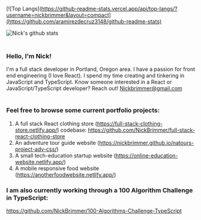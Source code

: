 [![Top Langs](https://github-readme-stats.vercel.app/api/top-langs/?username=nickbrimmer&layout=compact](https://github.com/aramirezdecruz3148/github-readme-stats)

![Nick's github stats](https://github-readme-stats.vercel.app/api?username=nickbrimmer&hide=stars)

### <br> Hello, I'm Nick! 

I'm a full stack developer in Portland, Oregon area. I have a passion for front end engineering (I love React). I spend my time creating and tinkering in JavaScript and TypeScript. Know someone interested in a React or JavaScript/TypeScript developer? Reach out! Nickbrimmer@gmail.com
<br><br>


### Feel free to browse some current portfolio projects: 
1. A full stack React clothing store (https://full-stack-clothing-store.netlify.app/) codebase: https://github.com/NickBrimmer/full-stack-react-clothing-store
2. An adventure tour guide website (https://nickbrimmer.github.io/natours-project-adv-css/)
3. A small tech-education startup website (https://online-education-website.netlify.app/)
4. A mobile responsive food website (https://anotherfoodwebsite.netlify.app/)

### I am also currently working through a 100 Algorithm Challenge in TypeScript: 

https://github.com/NickBrimmer/100-Algorithms-Challenge-TypeScript

